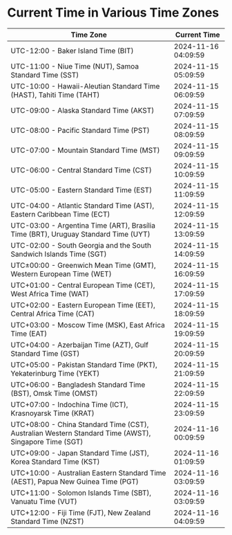 # Current Time in Various Time Zones

| Time Zone | Current Time |
|-----------|--------------|
| UTC-12:00 - Baker Island Time (BIT) | 2024-11-16 04:09:59 |
| UTC-11:00 - Niue Time (NUT), Samoa Standard Time (SST) | 2024-11-15 05:09:59 |
| UTC-10:00 - Hawaii-Aleutian Standard Time (HAST), Tahiti Time (TAHT) | 2024-11-15 06:09:59 |
| UTC-09:00 - Alaska Standard Time (AKST) | 2024-11-15 07:09:59 |
| UTC-08:00 - Pacific Standard Time (PST) | 2024-11-15 08:09:59 |
| UTC-07:00 - Mountain Standard Time (MST) | 2024-11-15 09:09:59 |
| UTC-06:00 - Central Standard Time (CST) | 2024-11-15 10:09:59 |
| UTC-05:00 - Eastern Standard Time (EST) | 2024-11-15 11:09:59 |
| UTC-04:00 - Atlantic Standard Time (AST), Eastern Caribbean Time (ECT) | 2024-11-15 12:09:59 |
| UTC-03:00 - Argentina Time (ART), Brasília Time (BRT), Uruguay Standard Time (UYT) | 2024-11-15 13:09:59 |
| UTC-02:00 - South Georgia and the South Sandwich Islands Time (SGT) | 2024-11-15 14:09:59 |
| UTC±00:00 - Greenwich Mean Time (GMT), Western European Time (WET) | 2024-11-15 16:09:59 |
| UTC+01:00 - Central European Time (CET), West Africa Time (WAT) | 2024-11-15 17:09:59 |
| UTC+02:00 - Eastern European Time (EET), Central Africa Time (CAT) | 2024-11-15 18:09:59 |
| UTC+03:00 - Moscow Time (MSK), East Africa Time (EAT) | 2024-11-15 19:09:59 |
| UTC+04:00 - Azerbaijan Time (AZT), Gulf Standard Time (GST) | 2024-11-15 20:09:59 |
| UTC+05:00 - Pakistan Standard Time (PKT), Yekaterinburg Time (YEKT) | 2024-11-15 21:09:59 |
| UTC+06:00 - Bangladesh Standard Time (BST), Omsk Time (OMST) | 2024-11-15 22:09:59 |
| UTC+07:00 - Indochina Time (ICT), Krasnoyarsk Time (KRAT) | 2024-11-15 23:09:59 |
| UTC+08:00 - China Standard Time (CST), Australian Western Standard Time (AWST), Singapore Time (SGT) | 2024-11-16 00:09:59 |
| UTC+09:00 - Japan Standard Time (JST), Korea Standard Time (KST) | 2024-11-16 01:09:59 |
| UTC+10:00 - Australian Eastern Standard Time (AEST), Papua New Guinea Time (PGT) | 2024-11-16 03:09:59 |
| UTC+11:00 - Solomon Islands Time (SBT), Vanuatu Time (VUT) | 2024-11-16 03:09:59 |
| UTC+12:00 - Fiji Time (FJT), New Zealand Standard Time (NZST) | 2024-11-16 04:09:59 |
